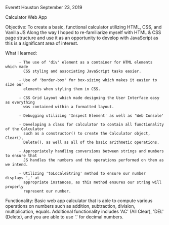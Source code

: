 Everett Houston
September 23, 2019

Calculator Web App

Objective:  To create a basic, functional calculator utilizing HTML, CSS, and Vanilla JS
            Along the way I hoped to re-familiarize myself with HTML & CSS page structure
            and use it as an opportunity to develop with JavaScript as this is a significant
            area of interest.


What I learned:

          - The use of 'div' element as a container for HTML elements which made
            CSS styling and associating JavaScript tasks easier.

          - Use of 'border-box' for box-sizing which makes it easier to size our
            elements when styling them in CSS.

          - CSS Grid Layout which made designing the User Interface easy as everything
            was contained within a formatted layout.    

          - Debugging utilizing 'Inspect Element' as well as 'Web Console'

          - Developing a class for calculator to contain all functionality of the Calculator
            such as a constructor() to create the Calculator object, Clear(),
            Delete(), as well as all of the basic arithmetic operations.

          - Appropriately handling conversions between strings and numbers to ensure that
            JS handles the numbers and the operations performed on them as we intend.

          - Utilizing 'toLocaleString' method to ensure our number displays ',' at
            appropriate instances, as this method ensures our string will properly
            represent our number.     


Functionality:
            Basic web app calculator that is able to compute various operations on numbers
            such as addition, subtraction, division, multiplication, equals.
            Additional functionality includes 'AC' (All Clear), 'DEL' (Delete), and you are
            able to use '.' for decimal numbers.
